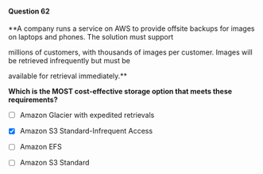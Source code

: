 #### Question  62


**A company runs a service on AWS to provide offsite backups for images on laptops and phones. The solution must support

millions of customers, with thousands of images per customer. Images will be retrieved infrequently but must be

available for retrieval immediately.**


**Which is the MOST cost-effective storage option that meets these requirements?**


- [ ] Amazon Glacier with expedited retrievals


- [x] Amazon S3 Standard-Infrequent Access


- [ ] Amazon EFS


- [ ] Amazon S3 Standard

